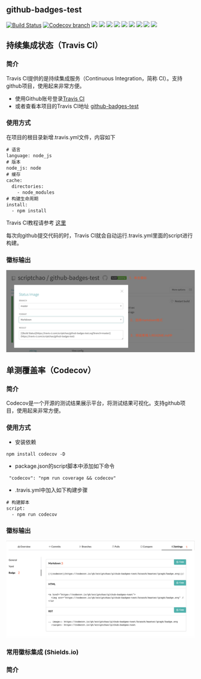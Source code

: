 ## github-badges-test
[![Build Status](https://img.shields.io/travis/com/scriptchao/github-badges-test/master?logo=travis)](https://travis-ci.com/scriptchao/github-badges-test)
[![Codecov branch](https://img.shields.io/codecov/c/github/scriptchao/github-badges-test/master?logo=codecov)](https://codecov.io/gh/scriptchao/github-badges-test)
![](https://img.shields.io/github/license/scriptchao/github-badges-test?logo=github)
![](https://img.shields.io/github/languages/top/scriptchao/github-badges-test?logo=github)
![](https://img.shields.io/github/languages/count/scriptchao/github-badges-test?logo=github)
![](https://img.shields.io/github/languages/code-size/scriptchao/github-badges-test?logo=github)
![](https://img.shields.io/github/repo-size/scriptchao/github-badges-test?logo=github)
![](https://img.shields.io/github/forks/scriptchao/github-badges-test?logo=github&style=social)
![](https://img.shields.io/github/stars/scriptchao/github-badges-test?logo=github&style=social)
![](https://img.shields.io/github/watchers/scriptchao/github-badges-test?logo=github&style=social)
![](https://img.shields.io/github/commit-activity/m/scriptchao/github-badges-test?logo=github)

## 持续集成状态（Travis CI）
### 简介
Travis CI提供的是持续集成服务（Continuous Integration，简称 CI）。支持github项目，使用起来非常方便。

- 使用Github账号登录<a href="https://travis-ci.com/" target="_blank">Travis CI</a> 
- 或者查看本项目的Travis CI地址 <a href="https://travis-ci.com/scriptchao/github-badges-test" target="_blank">github-badges-test</a> 
### 使用方式
在项目的根目录新增.travis.yml文件，内容如下
```
# 语言
language: node_js
# 版本
node_js: node
# 缓存
cache:
  directories:
    - node_modules
# 构建生命周期
install:
  - npm install
```
Travis CI教程请参考 <a href="https://docs.travis-ci.com/user/tutorial/" target="_blank">这里</a> 

每次向github提交代码的时，Travis CI就会自动运行.travis.yml里面的script进行构建。
### 徽标输出
![](https://raw.githubusercontent.com/scriptchao/github-badges-test/master/images/wx-travis.png)


## 单测覆盖率（Codecov）
### 简介
Codecov是一个开源的测试结果展示平台，将测试结果可视化。支持github项目，使用起来非常方便。
### 使用方式
- 安装依赖
```
npm install codecov -D
```
- package.json的script脚本中添加如下命令
```
 "codecov": "npm run coverage && codecov"
```
- .travis.yml中加入如下构建步骤
```
# 构建脚本
script:
  - npm run codecov
```
### 徽标输出
![](https://raw.githubusercontent.com/scriptchao/github-badges-test/master/images/wx-codecov.png)

### 常用徽标集成 (Shields.io)
### 简介


